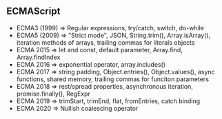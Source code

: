 ## ECMAScript

* ECMA3 (1999) => Regular expressions, try/catch, switch, do-while
* ECMA5 (2009) => "Strict mode", JSON, String.trim(), Array.isArray(), iteration methods of arrays, trailing commas for literals objects
* ECMA 2015 => let and const, default parameter, Array.find, Array.findIndex
* ECMA 2016 => exponential operator, array.includes()
* ECMA 2017 => string padding, Object.entries(), Object.values(), async functions, shared memory, trailing commas for funciton parameters
* ECMA 2018 => rest/spread properties, asynchronous iteration, promise.finally(), RegExpr
* ECMA 2019 => trimStart, trimEnd, flat, fromEntries, catch binding
* ECMA 2020 => Nullish coalescing operator